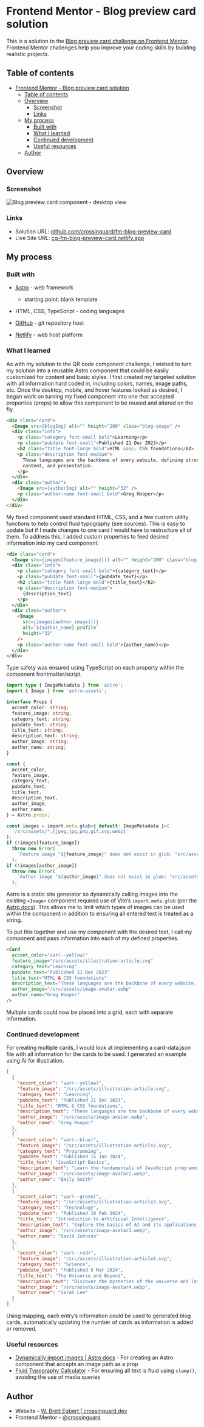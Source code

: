 # Frontend Mentor - Blog preview card solution

This is a solution to the [Blog preview card challenge on Frontend Mentor](https://www.frontendmentor.io/challenges/blog-preview-card-ckPaj01IcS). Frontend Mentor challenges help you improve your coding skills by building realistic projects. 

## Table of contents

- [Frontend Mentor - Blog preview card solution](#frontend-mentor---blog-preview-card-solution)
  - [Table of contents](#table-of-contents)
  - [Overview](#overview)
    - [Screenshot](#screenshot)
    - [Links](#links)
  - [My process](#my-process)
    - [Built with](#built-with)
    - [What I learned](#what-i-learned)
    - [Continued development](#continued-development)
    - [Useful resources](#useful-resources)
  - [Author](#author)

## Overview

### Screenshot

![Blog preview card component - desktop view](src/assets/screenshot-desktop.png)

### Links

- Solution URL: [github.com/crossinguard/fm-blog-preview-card](https://github.com/crossinguard/fm-blog-preview-card)
- Live Site URL: [cg-fm-blog-preview-card.netlify.app](https://cg-fm-blog-preview-card.netlify.app/)

## My process

### Built with

- [Astro](https://astro.build/) - web framework
  - starting point: blank template

- HTML, CSS, TypeScript - coding languages
- [GitHub](https://github.com/) - git repository host
- [Netlify](https://www.netlify.com/) - web host platform

### What I learned

As with my solution to the QR code component challenge, I wished to turn my solution into a reusable Astro component that could be easily customized for content and basic styles. I first created my targeted solution with all information hard coded in, including colors, names, image paths, etc. Once the desktop, mobile, and hover features looked as desired, I began work on turning my fixed component into one that accepted properties (props) to allow this component to be reused and altered on the fly.

```html
<div class="card">
  <Image src={blogImg} alt="" height="200" class="blog-image" />
  <div class="info">
    <p class="category font-small bold">Learning</p>
    <p class="pubdate font-small">Published 21 Dec 2023</p>
    <h2 class="title font-large bold">HTML &amp; CSS foundations</h2>
    <p class="description font-medium">
      These languages are the backbone of every website, defining structure,
      content, and presentation.
    </p>
  </div>
  <div class="author">
    <Image src={authorImg} alt="" height="32" />
    <p class="author-name font-small bold">Greg Hooper</p>
  </div>
</div>
```

My fixed component used standard HTML, CSS, and a few custom utility functions to help control fluid typography (see sources). This is easy to update but if I made changes to one card I would have to restructure all of them. To address this, I added custom properties to feed desired information into my card component.

```html
<div class="card">
  <Image src={images[feature_image]()} alt="" height="200" class="blog-image" />
  <div class="info">
    <p class="category font-small bold">{category_text}</p>
    <p class="pubdate font-small">{pubdate_text}</p>
    <h2 class="title font-large bold">{title_text}</h2>
    <p class="description font-medium">
      {description_text}
    </p>
  </div>
  <div class="author">
    <Image
      src={images[author_image]()}
      alt=`${author_name} profile`
      height="32"
    />
    <p class="author-name font-small bold">{author_name}</p>
  </div>
</div>
```

Type safety was ensured using TypeScript on each property within the component frontmatter/script. 

```typescript
import type { ImageMetadata } from 'astro';
import { Image } from 'astro:assets';

interface Props {
  accent_color: string;
  feature_image: string;
  category_text: string;
  pubdate_text: string;
  title_text: string;
  description_text: string;
  author_image: string;
  author_name: string;
}

const {
  accent_color,
  feature_image,
  category_text,
  pubdate_text,
  title_text,
  description_text,
  author_image,
  author_name,
} = Astro.props;

const images = import.meta.glob<{ default: ImageMetadata }>(
  '/src/assets/*.{jpeg,jpg,png,gif,svg,webp}'
);
if (!images[feature_image])
  throw new Error(
    `Feature image "${feature_image}" does not exist in glob: "src/assets/*.{jpeg,jpg,png,gif,svg,webp}"`
  );
if (!images[author_image])
  throw new Error(
    `Author image "${author_image}" does not exist in glob: "src/assets/*{jpeg,jpg,png,gif,svg,webp}"`
  );
```

Astro is a static site generator so dynamically calling images into the existing `<Image>` component required use of Vite’s `import.meta.glob` (per the [Astro docs](https://docs.astro.build/en/recipes/dynamically-importing-images/)). This allows me to limit which types of images can be used within the component in addition to ensuring all entered text is treated as a string.

To put this together and use my component with the desired text, I call my component and pass information into each of my defined properties.

```html
<Card
  accent_color="var(--yellow)"
  feature_image="/src/assets/illustration-article.svg"
  category_text="Learning"
  pubdate_text="Published 21 Dec 2023"
  title_text="HTML & CSS foundations"
  description_text="These languages are the backbone of every website, defining structure, content, and presentation."
  author_image="/src/assets/image-avatar.webp"
  author_name="Greg Hooper"
/>
```

Multiple cards could now be placed into a grid, each with separate information.

### Continued development

For creating multiple cards, I would look at implementing a card-data.json file with all information for the cards to be used. I generated an example using AI for illustration.

```json
[
  {
    "accent_color": "var(--yellow)",
    "feature_image": "/src/assets/illustration-article.svg",
    "category_text": "Learning",
    "pubdate_text": "Published 21 Dec 2023",
    "title_text": "HTML & CSS foundations",
    "description_text": "These languages are the backbone of every website, defining structure, content, and presentation.",
    "author_image": "/src/assets/image-avatar.webp",
    "author_name": "Greg Hooper"
  },
  {
    "accent_color": "var(--blue)",
    "feature_image": "/src/assets/illustration-article2.svg",
    "category_text": "Programming",
    "pubdate_text": "Published 15 Jan 2024",
    "title_text": "JavaScript Basics",
    "description_text": "Learn the fundamentals of JavaScript programming language.",
    "author_image": "/src/assets/image-avatar2.webp",
    "author_name": "Emily Smith"
  },
  {
    "accent_color": "var(--green)",
    "feature_image": "/src/assets/illustration-article3.svg",
    "category_text": "Technology",
    "pubdate_text": "Published 10 Feb 2024",
    "title_text": "Introduction to Artificial Intelligence",
    "description_text": "Explore the basics of AI and its applications.",
    "author_image": "/src/assets/image-avatar3.webp",
    "author_name": "David Johnson"
  },
  {
    "accent_color": "var(--red)",
    "feature_image": "/src/assets/illustration-article4.svg",
    "category_text": "Science",
    "pubdate_text": "Published 5 Mar 2024",
    "title_text": "The Universe and Beyond",
    "description_text": "Discover the mysteries of the universe and latest findings in astrophysics.",
    "author_image": "/src/assets/image-avatar4.webp",
    "author_name": "Sarah Lee"
  }
]
```

Using mapping, each entry’s information could be used to generated blog cards, automatically updating the number of cards as information is added or removed.

### Useful resources

- [Dynamically import images | Astro docs](https://docs.astro.build/en/recipes/dynamically-importing-images/) - For creating an Astro component that accepts an image path as a prop
- [Fluid Typography Calculator](https://royalfig.github.io/fluid-typography-calculator/) - For ensuring all text is fluid using `clamp()`, avoiding the use of media queries

## Author

- Website - [W. Brett Egbert | crossinguard.dev](https://crossinguard.dev/)
- Frontend Mentor - [@crossinguard](https://www.frontendmentor.io/profile/crossinguard)
